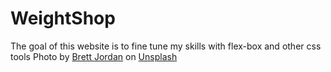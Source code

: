 # WeightShop

The goal of this website is to fine tune my skills with flex-box and other css tools
Photo by <a href="https://unsplash.com/@brett_jordan?utm_source=unsplash&utm_medium=referral&utm_content=creditCopyText">Brett Jordan</a> on <a href="https://unsplash.com/s/photos/gym?utm_source=unsplash&utm_medium=referral&utm_content=creditCopyText">Unsplash</a>
